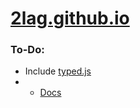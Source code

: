 # [2lag.github.io](https://2lag.github.io/)
### To-Do:
* Include [typed.js](https://github.com/mattboldt/typed.js/)
* * [Docs](https://mattboldt.github.io/typed.js/docs/)
